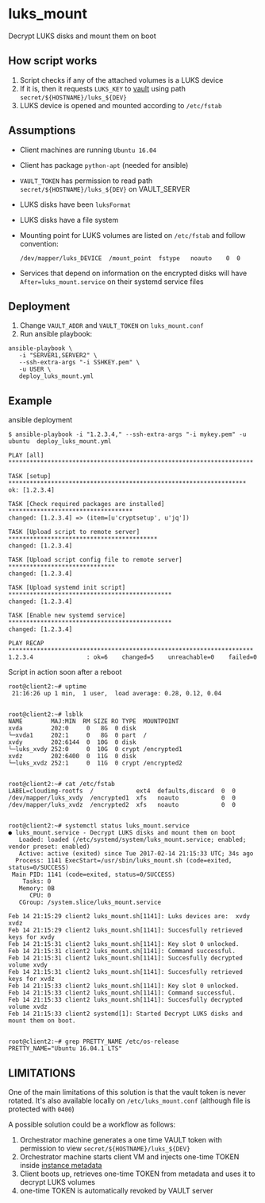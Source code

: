 # luks_mount
Decrypt LUKS disks and mount them on boot


## How script works

1. Script checks if any of the attached volumes is a LUKS device
2. If it is, then it requests `LUKS_KEY` to [vault](https://www.vaultproject.io/) using path `secret/${HOSTNAME}/luks_${DEV}`
3. LUKS device is opened and mounted according to `/etc/fstab`


## Assumptions

- Client machines are running `Ubuntu 16.04`
- Client has package `python-apt` (needed for ansible)
- `VAULT_TOKEN` has permission to read path `secret/${HOSTNAME}/luks_${DEV}` on VAULT_SERVER
- LUKS disks have been `luksFormat`
- LUKS disks have a file system
- Mounting point for LUKS volumes are listed on `/etc/fstab` and follow convention:

  ```
  /dev/mapper/luks_DEVICE  /mount_point  fstype   noauto    0  0
  ```
- Services that depend on information on the encrypted disks will have `After=luks_mount.service` 
  on their systemd service files

## Deployment

1. Change `VAULT_ADDR` and `VAULT_TOKEN` on `luks_mount.conf`
2. Run ansible playbook:

```
ansible-playbook \
   -i "SERVER1,SERVER2" \
   --ssh-extra-args "-i SSHKEY.pem" \
   -u USER \
   deploy_luks_mount.yml
```


## Example

ansible deployment

```
$ ansible-playbook -i "1.2.3.4," --ssh-extra-args "-i mykey.pem" -u ubuntu  deploy_luks_mount.yml

PLAY [all] *********************************************************************

TASK [setup] *******************************************************************
ok: [1.2.3.4]

TASK [Check required packages are installed] ***********************************
changed: [1.2.3.4] => (item=[u'cryptsetup', u'jq'])

TASK [Upload script to remote server] ******************************************
changed: [1.2.3.4]

TASK [Upload script config file to remote server] ******************************
changed: [1.2.3.4]

TASK [Upload systemd init script] **********************************************
changed: [1.2.3.4]

TASK [Enable new systemd service] **********************************************
changed: [1.2.3.4]

PLAY RECAP *********************************************************************
1.2.3.4               : ok=6    changed=5    unreachable=0    failed=0
```

Script in action soon after a reboot

```
root@client2:~# uptime
 21:16:26 up 1 min,  1 user,  load average: 0.28, 0.12, 0.04


root@client2:~# lsblk
NAME        MAJ:MIN  RM SIZE RO TYPE  MOUNTPOINT
xvda        202:0     0   8G  0 disk
└─xvda1     202:1     0   8G  0 part  /
xvdy        202:6144  0  10G  0 disk
└─luks_xvdy 252:0     0  10G  0 crypt /encrypted1
xvdz        202:6400  0  11G  0 disk
└─luks_xvdz 252:1     0  11G  0 crypt /encrypted2


root@client2:~# cat /etc/fstab
LABEL=cloudimg-rootfs  /            ext4  defaults,discard  0  0
/dev/mapper/luks_xvdy  /encrypted1  xfs   noauto            0  0
/dev/mapper/luks_xvdz  /encrypted2  xfs   noauto            0  0


root@client2:~# systemctl status luks_mount.service
● luks_mount.service - Decrypt LUKS disks and mount them on boot
   Loaded: loaded (/etc/systemd/system/luks_mount.service; enabled; vendor preset: enabled)
   Active: active (exited) since Tue 2017-02-14 21:15:33 UTC; 34s ago
  Process: 1141 ExecStart=/usr/sbin/luks_mount.sh (code=exited, status=0/SUCCESS)
 Main PID: 1141 (code=exited, status=0/SUCCESS)
    Tasks: 0
   Memory: 0B
      CPU: 0
   CGroup: /system.slice/luks_mount.service

Feb 14 21:15:29 client2 luks_mount.sh[1141]: Luks devices are:  xvdy xvdz
Feb 14 21:15:29 client2 luks_mount.sh[1141]: Succesfully retrieved keys for xvdy
Feb 14 21:15:31 client2 luks_mount.sh[1141]: Key slot 0 unlocked.
Feb 14 21:15:31 client2 luks_mount.sh[1141]: Command successful.
Feb 14 21:15:31 client2 luks_mount.sh[1141]: Succesfully decrypted volume xvdy
Feb 14 21:15:31 client2 luks_mount.sh[1141]: Succesfully retrieved keys for xvdz
Feb 14 21:15:33 client2 luks_mount.sh[1141]: Key slot 0 unlocked.
Feb 14 21:15:33 client2 luks_mount.sh[1141]: Command successful.
Feb 14 21:15:33 client2 luks_mount.sh[1141]: Succesfully decrypted volume xvdz
Feb 14 21:15:33 client2 systemd[1]: Started Decrypt LUKS disks and mount them on boot.


root@client2:~# grep PRETTY_NAME /etc/os-release
PRETTY_NAME="Ubuntu 16.04.1 LTS"
```

## LIMITATIONS

One of the main limitations of this solution is that the vault token is never rotated.
It's also available locally on `/etc/luks_mount.conf` (although file is protected with `0400`)

A possible solution could be a workflow as follows:

1. Orchestrator machine generates a one time VAULT token with permission 
   to view `secret/${HOSTNAME}/luks_${DEV}`
2. Orchestrator machine starts client VM and injects one-time TOKEN inside 
   [instance metadata](https://cloud.google.com/compute/docs/storing-retrieving-metadata)
3. Client boots up, retrieves one-time TOKEN from metadata and uses it to decrypt LUKS volumes
4. one-time TOKEN is automatically revoked by VAULT server